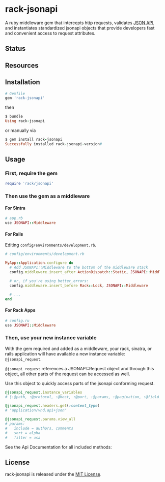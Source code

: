 <!--
# @markup markdown
# @title README
-->

# rack-jsonapi

A ruby middleware gem that intercepts http requests, validates [JSON API](http://jsonapi.org), and instantiates standardized jsonapi objects that provide developers fast and convenient access to request attributes.

## Status

<!-- [![Gem Version](https://badge.fury.io/rb/jsonapi-parser.svg)](https://badge.fury.io/rb/jsonapi-parser)
[![Build Status](https://secure.travis-ci.org/jsonapi-rb/jsonapi-parser.svg?branch=master)](http://travis-ci.org/jsonapi-rb/parser?branch=master)
[![codecov](https://codecov.io/gh/jsonapi-rb/jsonapi-parser/branch/master/graph/badge.svg)](https://codecov.io/gh/jsonapi-rb/parser)
[![Gitter chat](https://badges.gitter.im/gitterHQ/gitter.png)](https://gitter.im/jsonapi-rb/Lobby) -->

## Resources

<!-- * Chat: [gitter](http://gitter.im/jsonapi-rb)
* Twitter: [@jsonapirb](http://twitter.com/jsonapirb)
* Docs: [jsonapi-rb.org](http://jsonapi-rb.org) -->

## Installation

```ruby
# Gemfile
gem 'rack-jsonapi'
```

then

```ruby
$ bundle
Using rack-jsonapi
```

or manually via

```ruby
$ gem install rack-jsonapi
Successfully installed rack-jsonapi-version#
```

## Usage

### First, require the gem

```ruby
require 'rack/jsonapi'
```

### Then use the gem as a middleware

#### For Sintra

```ruby
# app.rb
use JSONAPI::Middleware
```

#### For Rails

Editing `config/environments/development.rb`.

```ruby
# config/environments/development.rb

MyApp::Application.configure do
  # Add JSONAPI::Middleware to the bottom of the middleware stack
  config.middleware.insert_after ActionDispatch::Static, JSONAPI::Middleware

  # or, if you're using better_errors:
  config.middleware.insert_before Rack::Lock, JSONAPI::Middleware

  # ...
end
```

#### For Rack Apps

```ruby
# config.ru
use JSONAPI::Middleware
```

### Then, use your new instance variable

With the gem required and added as a middleware, your rack, sinatra, or rails application will have available a new instance variable: `@jsonapi_request`.

`@jsonapi_request` references a JSONAPI::Request object and through this object, all other parts of the request can be accessed as well.

Use this object to quickly access parts of the jsonapi conforming request.

```ruby
@jsonapi_request.instance_variables
# [:@path, :@protocol, :@host, :@port, :@params, :@pagination, :@field_sets, :@headers, :@document]

@jsonapi_request.headers.get(:content_type)
# "application/vnd.api+json"

@jsonapi_request.params.view_all
# params:
#   include = authors, comments
#   sort = alpha
#   filter = usa
```

See the Api Documentation for all included methods:

## License

rack-jsonapi is released under the [MIT License](http://www.opensource.org/licenses/MIT).

<!-- ## Contributing

Bug reports and pull requests are welcome on GitHub at https://github.com/[USERNAME]/rack-jsonapi. This project is intended to be a safe, welcoming space for collaboration, and contributors are expected to adhere to the [code of conduct](https://github.com/[USERNAME]/rack-jsonapi/blob/master/CODE_OF_CONDUCT.md). -->

<!-- ## Code of Conduct

Everyone interacting in the rack-jsonapi project's codebases, issue trackers, chat rooms and mailing lists is expected to follow the [code of conduct](https://github.com/[USERNAME]/rack-jsonapi/blob/master/CODE_OF_CONDUCT.md). -->
